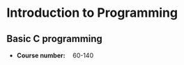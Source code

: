 <h1>Introduction to Programming</h1>
<h2>Basic C programming</h2>
<ul>
  <li><b>Course number: </b> &emsp;60-140</li>

</ul>
